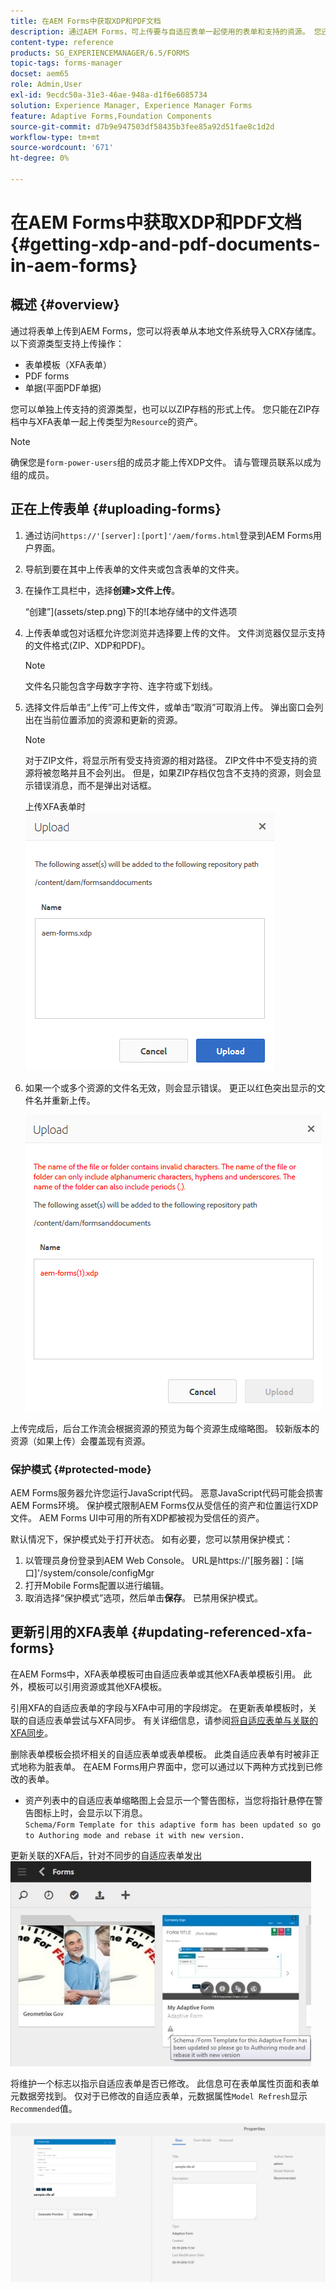 ```yaml
---
title: 在AEM Forms中获取XDP和PDF文档
description: 通过AEM Forms，可上传要与自适应表单一起使用的表单和支持的资源。 您还可以以ZIP格式批量上传表单和相关资源。
content-type: reference
products: SG_EXPERIENCEMANAGER/6.5/FORMS
topic-tags: forms-manager
docset: aem65
role: Admin,User
exl-id: 9ecdc50a-31e3-46ae-948a-d1f6e6085734
solution: Experience Manager, Experience Manager Forms
feature: Adaptive Forms,Foundation Components
source-git-commit: d7b9e947503df58435b3fee85a92d51fae8c1d2d
workflow-type: tm+mt
source-wordcount: '671'
ht-degree: 0%

---
```


# 在AEM Forms中获取XDP和PDF文档{#getting-xdp-and-pdf-documents-in-aem-forms}

## 概述 {#overview}

通过将表单上传到AEM Forms，您可以将表单从本地文件系统导入CRX存储库。 以下资源类型支持上传操作：

* 表单模板（XFA表单）
* PDF forms
* 单据(平面PDF单据)

您可以单独上传支持的资源类型，也可以以ZIP存档的形式上传。 您只能在ZIP存档中与XFA表单一起上传类型为`Resource`的资产。

>[!NOTE]
>
>确保您是`form-power-users`组的成员才能上传XDP文件。 请与管理员联系以成为组的成员。

## 正在上传表单 {#uploading-forms}

1. 通过访问`https://'[server]:[port]'/aem/forms.html`登录到AEM Forms用户界面。
1. 导航到要在其中上传表单的文件夹或包含表单的文件夹。
1. 在操作工具栏中，选择&#x200B;**创建>文件上传**。

   “创建”](assets/step.png)下的![本地存储中的文件选项

1. 上传表单或包对话框允许您浏览并选择要上传的文件。 文件浏览器仅显示支持的文件格式(ZIP、XDP和PDF)。

   >[!NOTE]
   >
   >文件名只能包含字母数字字符、连字符或下划线。

1. 选择文件后单击“上传”可上传文件，或单击“取消”可取消上传。 弹出窗口会列出在当前位置添加的资源和更新的资源。

   >[!NOTE]
   >
   >对于ZIP文件，将显示所有受支持资源的相对路径。 ZIP文件中不受支持的资源将被忽略并且不会列出。 但是，如果ZIP存档仅包含不支持的资源，则会显示错误消息，而不是弹出对话框。

   上传XFA表单时![上传对话框](assets/upload-scr.png)

1. 如果一个或多个资源的文件名无效，则会显示错误。 更正以红色突出显示的文件名并重新上传。

   ![上传XFA表单时出现错误消息](assets/upload-scr-err.png)

上传完成后，后台工作流会根据资源的预览为每个资源生成缩略图。 较新版本的资源（如果上传）会覆盖现有资源。

### 保护模式 {#protected-mode}

AEM Forms服务器允许您运行JavaScript代码。 恶意JavaScript代码可能会损害AEM Forms环境。 保护模式限制AEM Forms仅从受信任的资产和位置运行XDP文件。 AEM Forms UI中可用的所有XDP都被视为受信任的资产。

默认情况下，保护模式处于打开状态。 如有必要，您可以禁用保护模式：

1. 以管理员身份登录到AEM Web Console。 URL是https://&#39;[服务器]：[端口]&#39;/system/console/configMgr
1. 打开Mobile Forms配置以进行编辑。
1. 取消选择“保护模式”选项，然后单击&#x200B;**保存**。 已禁用保护模式。

## 更新引用的XFA表单 {#updating-referenced-xfa-forms}

在AEM Forms中，XFA表单模板可由自适应表单或其他XFA表单模板引用。 此外，模板可以引用资源或其他XFA模板。

引用XFA的自适应表单的字段与XFA中可用的字段绑定。 在更新表单模板时，关联的自适应表单尝试与XFA同步。 有关详细信息，请参阅[将自适应表单与关联的XFA同步](../../forms/using/synchronizing-adaptive-forms-xfa.md)。

删除表单模板会损坏相关的自适应表单或表单模板。 此类自适应表单有时被非正式地称为脏表单。 在AEM Forms用户界面中，您可以通过以下两种方式找到已修改的表单。

* 资产列表中的自适应表单缩略图上会显示一个警告图标，当您将指针悬停在警告图标上时，会显示以下消息。\
  `Schema/Form Template for this adaptive form has been updated so go to Authoring mode and rebase it with new version.`

更新关联的XFA后，针对不同步的自适应表单发出![警告](assets/dirtyaf.png)

将维护一个标志以指示自适应表单是否已修改。 此信息可在表单属性页面和表单元数据旁找到。 仅对于已修改的自适应表单，元数据属性`Model Refresh`显示`Recommended`值。

![指示自适应表单与XFA模型不同步](assets/model-refresh.png)
